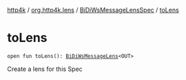 [http4k](../../index.md) / [org.http4k.lens](../index.md) / [BiDiWsMessageLensSpec](index.md) / [toLens](./to-lens.md)

# toLens

`open fun toLens(): `[`BiDiWsMessageLens`](../-bi-di-ws-message-lens/index.md)`<OUT>`

Create a lens for this Spec

